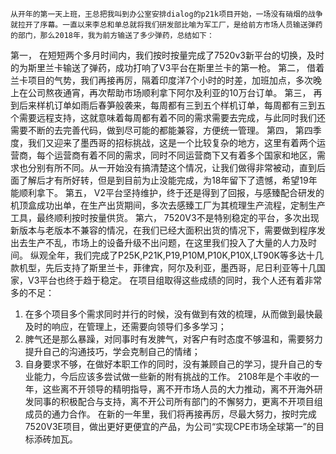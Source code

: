 	从开年的第一天上班，王总把我叫到办公室安排dialog的p21k项目开始，一场没有硝烟的战争就拉开了序幕。一直以来李总和单总就将我们研发部比喻为军工厂，是给前方市场人员输送弹药的部门，那么2018年，我为前方输送了多少弹药，总结如下：
第一，	在短短两个多月时间内，我们按时按量完成了7520v3新平台的切换，及时的为斯里兰卡输送了弹药，成功打响了V3平台在斯里兰卡的第一枪。
第二，	借着兰卡项目的气势，我们再接再厉，隔着印度洋7个小时的时差，加班加点，多次晚上在公司熬夜通宵，再次帮助市场顺利拿下阿尔及利亚的10万台订单。
第三，	再到后来样机订单如雨后春笋般袭来，每周都有三到五个样机订单，每周都有三到五个需要远程支持，这就意味着每周都有着不同的需求需要去完成，与此同时我们还需要不断的去完善代码，做到尽可能的都能兼容，方便统一管理。
第四，	第四季度，我们又迎来了墨西哥的招标挑战，这是一个比较复杂的地方，这里有着两个运营商，每个运营商有着不同的需求，同时不同运营商下又有着多个国家和地区，需求也分别有所不同。从一开始没有搞清楚这个情况，让我们做得非常被动，直到后面了解后才有所好转，但是到目前为止没能完成，为18年留下了遗憾，希望19年能顺利拿下。
第五，	V2平台坚持维护，终于还是得到了回报，与感臻配合研发的机顶盒成功出单，在生产出货期间，多次去感臻工厂为其梳理生产流程，定制生产工具，最终顺利按时按量供货。
第六，	7520V3不是特别稳定的平台，多次出现新版本与老版本不兼容的情况，在我们已经大面积出货的情况下，需要做到程序发出去生产不乱，市场上的设备升级不出问题，在这里我们投入了大量的人力及时间。
纵观全年，我们完成了P25K,P21K,P19,P10M,P10K,P10X,LT90K等多达十几款机型，先后支持了斯里兰卡，菲律宾，阿尔及利亚，墨西哥，尼日利亚等十几国家，V3平台也终于趋于稳定。
	在项目组取得这些成绩的同时，我个人还有着非常多的不足：
1.	在多个项目多个需求同时并行的时候，没有做到有效的梳理，从而做到最快最及时的响应，在管理上，还需要向领导们多多学习；
2.	脾气还是那么暴躁，对同事时有发脾气，对客户有时态度不够温和，需要努力提升自己的沟通技巧，学会克制自己的情绪；
3.	自身要求不够，在做好本职工作的同时，没有兼顾自己的学习，提升自己的专业能力，今后应该多尝试做一些新的附有挑战的工作。
2108年是个丰收的一年，这些离不开领导的精明指导，离不开市场人员的大力推动，离不开海外研发同事的积极配合与支持，离不开公司所有部门的不懈努力，更离不开项目组成员的通力合作。
在新的一年里，我们将再接再厉，尽最大努力，按时完成7520V3E项目，做出更好更便宜的产品，为公司“实现CPE市场全球第一”的目标添砖加瓦。

